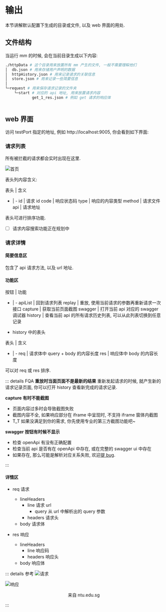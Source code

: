 # 输出
本节讲解默认配置下生成的目录或文件, 以及 web 界面的用处.

## 文件结构
当运行 mm 的时候, 会在当前目录生成以下内容:

``` sh {6-8}
./httpData # 这个目录用来放置所有 mm 产生的文件, 一般不需要理睬他们
│  db.json # 用来存储用户声明的数据
│  httpHistory.json # 用来记录请求的关联信息
│  store.json # 用来记录一些简要信息
│
└─request # 用来保存请求记录的文件夹
    └─start # 对应的 api 地址, 用来放置请求内容
            get_1_res.json # 例如 get 请求的响应体
            
```

## web 界面
访问 testPort 指定的地址, 例如 http://localhost:9005, 你会看到如下界面:

### 请求列表
所有被拦截的请求都会实时出现在这里.

![首页](图片地址)

表头列内容含义:

表头 | 含义
- | -
id | 请求 id
code | 响应状态码
type | 响应的内容类型
method | 请求文件
api | 请求地址

表头可进行排序功能.

- [ ] 请求内容搜索功能正在规划中

### 请求详情
#### 简要信息区
包含了 api 请求方法, 以及 url 地址.

#### 功能区

按钮 | 功能
- | -
apiList | 回到请求列表
replay | 重放, 使用当前请求的参数再重新请求一次接口
capture | 获取当前页面截图
swagger | 打开当前 api 对应的 swagger 调试器
history | 查看当前 api 的所有请求历史列表, 可以从此列表切换到任意记录

- history 中的表头

表头 | 含义
- | -
req | 请求体中 query + body 的内容长度
res | 响应体中 body 的内容长度

可以对 req 或 res 排序.

::: details FQA
**重放时当面页面不是最新的结果**
重新发起请求的时候, 就产生新的请求记录页面, 你可以打开 history 查看新完成的请求记录.

**capture 有时不能截图**
- 页面内容过多时会导致截图失败
- 截图内容不全, 如果响应部分在 iframe 中呈现时, 不支持 iframe 窗体内截图
- T_T 如果没满足到你的需求, 你先使用专业的第三方截图功能吧~

**swagger 按钮有时候不显示**
- 检查 openApi 有没有正确配置
- 检查当前 api 是否有在 openApi 中存在, 或在完整的 swagger ui 中存在
- 如果存在, 那么可能是解析对应关系失败, 欢迎[提 bug](./bug).

:::


#### 详情区

- req 请求
  - lineHeaders
    - line 请求 url
      - query 从 url 中解析出的 query 参数
    - headers  请求头
  - body 请求体
    
- res 响应
  - lineHeaders
    - line 响应码
    - headers 响应头
  - body 响应体


::: details 参考
![请求](https://blog-1251606168.file.myqcloud.com/blog_2018/2019-01-23-134250.png)

![响应](https://www.ntu.edu.sg/home/ehchua/programming/webprogramming/images/HTTP_ResponseMessageExample.png)

<center>来自 ntu.edu.sg </center>

:::
